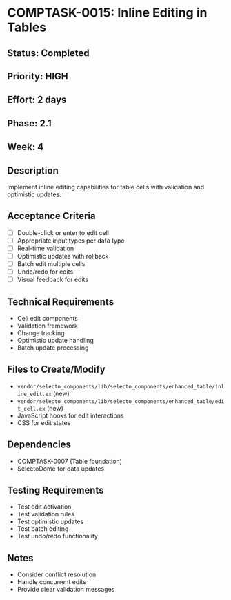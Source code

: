 # COMPTASK-0015: Inline Editing in Tables

## Status: Completed
## Priority: HIGH
## Effort: 2 days
## Phase: 2.1
## Week: 4

## Description
Implement inline editing capabilities for table cells with validation and optimistic updates.

## Acceptance Criteria
- [ ] Double-click or enter to edit cell
- [ ] Appropriate input types per data type
- [ ] Real-time validation
- [ ] Optimistic updates with rollback
- [ ] Batch edit multiple cells
- [ ] Undo/redo for edits
- [ ] Visual feedback for edits

## Technical Requirements
- Cell edit components
- Validation framework
- Change tracking
- Optimistic update handling
- Batch update processing

## Files to Create/Modify
- `vendor/selecto_components/lib/selecto_components/enhanced_table/inline_edit.ex` (new)
- `vendor/selecto_components/lib/selecto_components/enhanced_table/edit_cell.ex` (new)
- JavaScript hooks for edit interactions
- CSS for edit states

## Dependencies
- COMPTASK-0007 (Table foundation)
- SelectoDome for data updates

## Testing Requirements
- Test edit activation
- Test validation rules
- Test optimistic updates
- Test batch editing
- Test undo/redo functionality

## Notes
- Consider conflict resolution
- Handle concurrent edits
- Provide clear validation messages